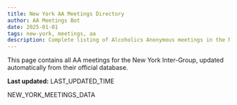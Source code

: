 ```yaml
---
title: New York AA Meetings Directory
author: AA Meetings Bot
date: 2025-01-01
tags: new-york, meetings, aa
description: Complete listing of Alcoholics Anonymous meetings in the New York area
---
```


This page contains all AA meetings for the New York Inter-Group, updated automatically from their official database.

**Last updated:** LAST_UPDATED_TIME

NEW_YORK_MEETINGS_DATA